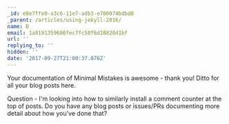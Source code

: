 ```yaml
---
_id: e8e7ffe0-a3c6-11e7-adb3-e700074bdbd8
_parent: /articles/using-jekyll-2016/
name: D
email: 1a8191359600fec7fc58f6d28828d1bf
url: ''
replying_to: ''
hidden: ''
date: '2017-09-27T21:00:37.076Z'
---
```


Your documentation of Minimal Mistakes is awesome - thank you! Ditto for all your blog posts here.

Question - I'm looking into how to similarly install a comment counter at the top of posts. Do you have any blog posts or issues/PRs documenting more detail about how you've done that?
